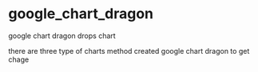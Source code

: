 # google_chart_dragon
google chart dragon drops chart 

there are three type of charts method created google chart dragon to get chage
